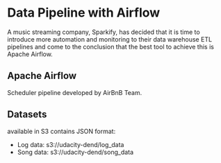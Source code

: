 # Data Pipeline with Airflow
A music streaming company, Sparkify, has decided that it is time to introduce more automation and monitoring to their data warehouse ETL pipelines and come to the conclusion that the best tool to achieve this is Apache Airflow.

## Apache Airflow

Scheduler pipeline developed by AirBnB Team.


## Datasets

available in S3 contains JSON format:
- Log data: s3://udacity-dend/log_data
- Song data: s3://udacity-dend/song_data

